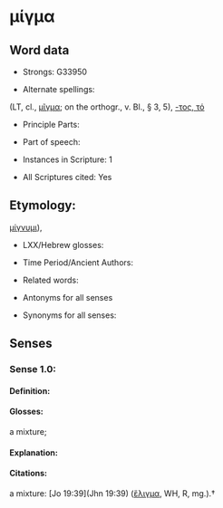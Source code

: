 # μίγμα

<!-- Status: S2=NeedsEdits -->
<!-- Lexica used for edits:   -->

## Word data

* Strongs: G33950

* Alternate spellings:

(LT, cl., [μῖγμα](); on the orthogr., v. Bl., § 3, 5), [-τος, τό]()

* Principle Parts: 


* Part of speech: 


* Instances in Scripture: 1

* All Scriptures cited: Yes

## Etymology: 

[μίγνυμι]()),

* LXX/Hebrew glosses: 


* Time Period/Ancient Authors: 


* Related words: 

* Antonyms for all senses

* Synonyms for all senses: 


## Senses 


### Sense  1.0: 

#### Definition: 

#### Glosses: 

a mixture; 

#### Explanation: 


#### Citations: 

a mixture: [Jo 19:39](Jhn 19:39) ([ἕλιγμα](), WH, R, mg.).†
